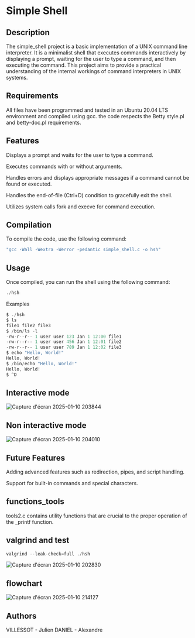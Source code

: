 # Simple Shell

## Description
The simple_shell project is a basic implementation of a UNIX command line interpreter. It is a minimalist shell that executes commands interactively by displaying a prompt, waiting for the user to type a command, and then executing the command. This project aims to provide a practical understanding of the internal workings of command interpreters in UNIX systems.

## Requirements 

All files have been programmed and tested in an Ubuntu 20.04 LTS environment and compiled using gcc.
the code respects the Betty style.pl and betty-doc.pl requirements.

## Features

Displays a prompt and waits for the user to type a command.

Executes commands with or without arguments.

Handles errors and displays appropriate messages if a command cannot be found or executed.

Handles the end-of-file (Ctrl+D) condition to gracefully exit the shell.

Utilizes system calls fork and execve for command execution.

## Compilation

To compile the code, use the following command:
```c
"gcc -Wall -Wextra -Werror -pedantic simple_shell.c -o hsh"
```
## Usage

Once compiled, you can run the shell using the following command:
```c
./hsh
```
Examples
```c
$ ./hsh
$ ls
file1 file2 file3
$ /bin/ls -l
-rw-r--r-- 1 user user 123 Jan 1 12:00 file1
-rw-r--r-- 1 user user 456 Jan 1 12:01 file2
-rw-r--r-- 1 user user 789 Jan 1 12:02 file3
$ echo "Hello, World!"
Hello, World!
$ /bin/echo "Hello, World!"
Hello, World!
$ ^D
```
## Interactive mode
![Capture d'écran 2025-01-10 203844](https://github.com/user-attachments/assets/885ce1bc-55ab-47d2-9a66-f46500fde1f8)


## Non interactive mode
![Capture d'écran 2025-01-10 204010](https://github.com/user-attachments/assets/2cbb0830-4e88-49bd-92a9-451ad0919d1a)


## Future Features

Adding advanced features such as redirection, pipes, and script handling.

Support for built-in commands and special characters.

## functions_tools

tools2.c contains utility functions that are crucial to the proper operation of the _printf function.

## valgrind and test

```c
valgrind --leak-check=full ./hsh
```
![Capture d'écran 2025-01-10 202830](https://github.com/user-attachments/assets/62db1657-3cb5-4f48-b4e2-df9b5f1d70f0)

## flowchart

![Capture d'écran 2025-01-10 214127](https://github.com/user-attachments/assets/3f8bc8cc-093f-494c-9461-1d9863640787)


## Authors

VILLESSOT - Julien
DANIEL - Alexandre
